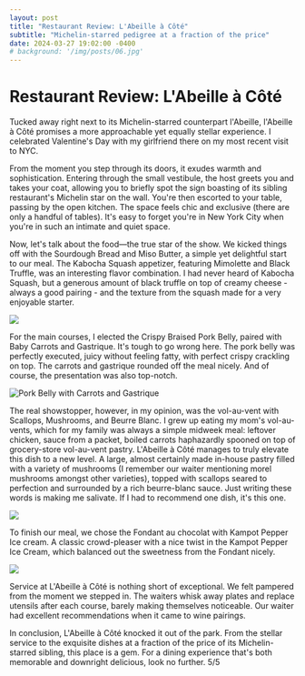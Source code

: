 ```yaml
---
layout: post
title: "Restaurant Review: L'Abeille à Côté"
subtitle: "Michelin-starred pedigree at a fraction of the price"
date: 2024-03-27 19:02:00 -0400
# background: '/img/posts/06.jpg'
---
```


# Restaurant Review: L'Abeille à Côté

Tucked away right next to its Michelin-starred counterpart l'Abeille, l'Abeille à Côté promises a more approachable yet equally stellar experience. I celebrated Valentine's Day with my girlfriend there on my most recent visit to NYC.

From the moment you step through its doors, it exudes warmth and sophistication. Entering through the small vestibule, the host greets you and takes your coat, allowing you to briefly spot the sign boasting of its sibling restaurant's Michelin star on the wall. You're then escorted to your table, passing by the open kitchen. The space feels chic and exclusive (there are only a handful of tables). It's easy to forget you're in New York City when you're in such an intimate and quiet space.

Now, let's talk about the food—the true star of the show. We kicked things off with the Sourdough Bread and Miso Butter, a simple yet delightful start to our meal. The Kabocha Squash appetizer, featuring Mimolette and Black Truffle, was an interesting flavor combination. I had never heard of Kabocha Squash, but a generous amount of black truffle on top of creamy cheese - always a good pairing - and the texture from the squash made for a very enjoyable starter.

![](/img/abeille-a-cote/abeille-a-cote-squash.jpg)

For the main courses, I elected the Crispy Braised Pork Belly, paired with Baby Carrots and Gastrique. It's tough to go wrong here. The pork belly was perfectly executed, juicy without feeling fatty, with perfect crispy crackling on top. The carrots and gastrique rounded off the meal nicely. And of course, the presentation was also top-notch.

![](img/abeille-a-cote-pork-belly.jpg "Pork Belly with Carrots and Gastrique")

The real showstopper, however, in my opinion, was the vol-au-vent with Scallops, Mushrooms, and Beurre Blanc. I grew up eating my mom's vol-au-vents, which for my family was always a simple midweek meal: leftover chicken, sauce from a packet, boiled carrots haphazardly spooned on top of grocery-store vol-au-vent pastry. L'Abeille à Côté manages to truly elevate this dish to a new level. A large, almost certainly made in-house pastry filled with a variety of mushrooms (I remember our waiter mentioning morel mushrooms amongst other varieties), topped with scallops seared to perfection and surrounded by a rich beurre-blanc sauce. Just writing these words is making me salivate. If I had to recommend one dish, it's this one.

![](/img/abeille-a-cote/abeille-a-cote-vol-au-vent.jpg)

To finish our meal, we chose the Fondant au chocolat with Kampot Pepper Ice cream. A  classic crowd-pleaser with a nice twist in the Kampot Pepper Ice Cream, which balanced out the sweetness from the Fondant nicely. 

![](img/abeille-a-cote/abeille-a-cote-chocolate-fondant.jpg)

Service at L'Abeille à Côté is nothing short of exceptional. We felt pampered from the moment we stepped in. The waiters whisk away plates and replace utensils after each course, barely making themselves noticeable. Our waiter had excellent recommendations when it came to wine pairings. 

In conclusion, L'Abeille à Côté knocked it out of the park. From the stellar service to the exquisite dishes at a fraction of the price of its Michelin-starred sibling, this place is a gem. For a dining experience that's both memorable and downright delicious, look no further. 5/5
